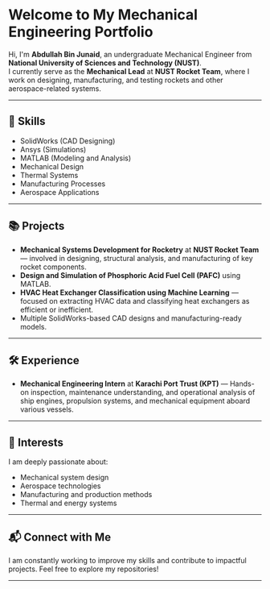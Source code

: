 # Welcome to My Mechanical Engineering Portfolio

Hi, I'm **Abdullah Bin Junaid**, an undergraduate Mechanical Engineer from **National University of Sciences and Technology (NUST)**.  
I currently serve as the **Mechanical Lead** at **NUST Rocket Team**, where I work on designing, manufacturing, and testing rockets and other aerospace-related systems.

---

## 🔧 Skills
- SolidWorks (CAD Designing)
- Ansys (Simulations)
- MATLAB (Modeling and Analysis)
- Mechanical Design
- Thermal Systems
- Manufacturing Processes
- Aerospace Applications

---

## 📚 Projects
- **Mechanical Systems Development for Rocketry** at **NUST Rocket Team** — involved in designing, structural analysis, and manufacturing of key rocket components.
- **Design and Simulation of Phosphoric Acid Fuel Cell (PAFC)** using MATLAB.
- **HVAC Heat Exchanger Classification using Machine Learning** — focused on extracting HVAC data and classifying heat exchangers as efficient or inefficient.
- Multiple SolidWorks-based CAD designs and manufacturing-ready models.

---

## 🛠️ Experience
- **Mechanical Engineering Intern** at **Karachi Port Trust (KPT)** — Hands-on inspection, maintenance understanding, and operational analysis of ship engines, propulsion systems, and mechanical equipment aboard various vessels.

---

## 🚀 Interests
I am deeply passionate about:
- Mechanical system design
- Aerospace technologies
- Manufacturing and production methods
- Thermal and energy systems

---

## 📬 Connect with Me
I am constantly working to improve my skills and contribute to impactful projects. Feel free to explore my repositories!

---

